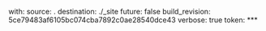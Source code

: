 with:
    source: .
    destination: ./_site
    future: false
    build_revision: 5ce79483af6105bc074cba7892c0ae28540dce43
    verbose: true
    token: ***
